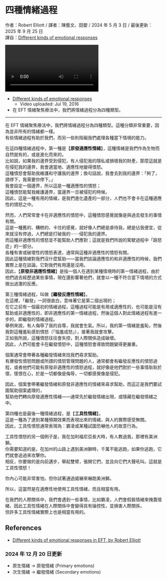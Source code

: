 # 四種情緒過程
作者：Robert Elliott / 譯者：陳藝文、田嬰 / 2024 年 5 月 3 日 / 最後更新：2025 年 9 月 25 日<br />
譯自：[Different kinds of emotional responses](https://youtu.be/sJl3GJLTUj4)

<div class="video-wrapper"><video src="/assets/files/what_is_eft.mp4" controls playsinline></video></div>

- [Different kinds of emotional responses](https://youtu.be/sJl3GJLTUj4)
  - Video uploaded: Jul 19, 2016
- 在 EFT 情緒聚焦療法中，我們將情緒過程分為四種類型。

---

在 EFT 情緒聚焦療法中，我們將情緒過程分為四種類型。這種分類非常重要，因為並非所有的情緒都一樣。  
有些情緒過程有助於我們，而另一些則阻礙我們處理各種當下情境的能力。

在這四種情緒過程中，第一種是【**原發適應性情緒**】，這種情緒是我們作為生物而自然就有的，或是進化而來的。  
比如說，如果我的邊界受到侵犯，有人侵犯我的隱私或損壞我的財產，那麼這就是在侵犯我的邊界，我會適當地、適應性地變得憤怒。  
這種憤怒會幫助我維護和守護我的邊界；換句話說，我會去到我的邊界：「夠了，請停下，我需要你停下。」  
我會設定一個邊界，所以這是一種適應性的憤怒；  
這種憤怒能幫我維護邊界，當邊界一旦被侵犯的時候。  
因此，這是一種有用的情緒，是我們進化遺產的一部分，人們也不會卡在這種適應性的憤怒之中。

然而，人們常常會卡在非適應性的憤怒中，這種憤怒感覺就像是與過去發生的事情有關。  
這是一種舊的、糟糕的、卡住的感覺，就好像人們總是虐待我，總是佔我便宜，從來就沒有停過，人們總是打破我的⋯⋯侵犯我的邊界。  
而這種非適應性的憤怒並不能幫助人們應對；這就是我們所說的駕駛過程中「路怒症」的一部分。  
各種有害或破壞性的憤怒表達，通常與這種非適應性的憤怒有關。  
因此這種情緒對我們沒什麼幫助——當我們談論適應性的和非適應性的時候，我們實際上是在談論，它對我們有用還是沒用。  
因此，【**原發非適應性情緒**】是指一個人在遇到某種情境時的第一情緒過程，由於他們過去經歷過某些事情，現在還影響著他們，就會以一種不符合當下情境的方式做出過激的反應。

第三種情緒過程，叫做【**繼發反應性情緒**】。  
在這裡，「繼發」一詞很直白，意味著它是第二個出現的；  
在它之前有一個最初的情緒過程，這種過程可能是有用或適應性的，也可能是沒有幫助或非適應性的，即非適應性的第一情緒過程，然後這個人對此情緒過程有進一步的，即繼發的情緒過程。  
舉例來說，有人侮辱了我的自尊，我就會生氣。所以，我的第一情緒是羞恥，然後我對這種羞恥感到憤怒（「惱羞成怒」），接著我就會攻擊。  
正如我所說，這種憤怒往往會失控，對人際關係造成破壞。  
因此，人們可能會卡在繼發憤怒中，這種憤怒會導致問題變得更嚴重。

個案通常會帶著各種繼發情緒來找我們尋求幫助。  
有爆發性憤怒問題或所謂的憤怒管理問題的人，通常都會有繼發反應性的憤怒過程，或者他們可能有原發非適應性的憤怒過程，就好像是他們對於一些事情耿耿於懷，懷恨在心，於是一切都像是侮辱，一切都感覺像是侵犯。

因此，個案會帶著繼發情緒和原發非適應性的情緒來尋求幫助，而這正是我們要試圖幫助個案處理的，  
幫助他們轉向原發適應性情緒——通常先於繼發情緒出現，或隱藏在繼發情緒之中。

第四種也是最後一種情緒過程，是【**工具性情緒**】。  
這是一種為了達到某種預期效果而表現出來的情緒，與人的實際感受無關。  
因此，工具性憤怒通常表現為：霸凌或某種試圖恐嚇他人的故意行為。

工具性憤怒的另一個例子是，我在加利福尼亞長大時，有人教過我，那裡有美洲獅。  
你需要知道的是，在加州的山路上遇到美洲獅時，千萬不能逃跑，如果你逃跑，它們就會追過來攻擊你。  
相反，你要做的是向前邁步，舉起雙臂，張開它們，並且向它們大聲吼叫。這就是工具性憤怒！

你內心可能非常害怕，但你試著通過威嚇來嚇跑美洲獅。

所以，這當然是在適應性地使用工具性情緒，而且相當有用。

在我們的人際關係中，我們會遇到一些事情，比如霸凌，人們會假裝情緒來掩蓋情緒，因此工具性情緒在人際關係中會變得具有操控性，並損害人際關係，  
但許多工具性情緒實際上也是相當有用的。

## References
- [Different kinds of emotional responses in EFT, by Robert Elliott](s.htm?p=emotions)

### 2024 年 12 月 20 日更新
- 原生情緒 → 原發情緒 (Primary emotions)
- 次生情緒 → 繼發情緒 (Secondary emotions)
